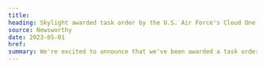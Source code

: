 ```yaml
---
title:
heading: Skylight awarded task order by the U.S. Air Force's Cloud One program to identify customer experience improvement opportunities
source: Newsworthy
date: 2023-05-01
href:
summary: We're excited to announce that we've been awarded a task order by the U.S. Air Force, under the BESPIN Design Studio SBIR Phase III IDIQ, to identify customer experience improvement opportunities for the <a href="https://cloudone.af.mil/">Cloud One</a> program using the <a href="https://skylight.digital/work/toolkits/service-design-framework/">Skylight Service Design Framework</a>. This effort will be central to advancing Cloud One's mission of offering secure, reliable, proven cloud service provider environments through better customer experiences.
---
```

